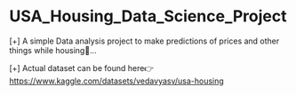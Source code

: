 # USA_Housing_Data_Science_Project

[+] A simple Data analysis project to make predictions of prices and other things while housing🏡...

[+] Actual dataset can be found here👉 https://www.kaggle.com/datasets/vedavyasv/usa-housing
